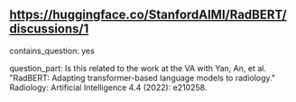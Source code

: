 ## https://huggingface.co/StanfordAIMI/RadBERT/discussions/1

contains_question: yes

question_part: Is this related to the work at the VA with Yan, An, et al. "RadBERT: Adapting transformer-based language models to radiology." Radiology: Artificial Intelligence 4.4 (2022): e210258.